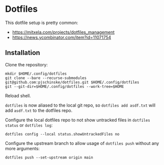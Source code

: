 # Dotfiles

This dotfile setup is pretty common:
- https://mitxela.com/projects/dotfiles_management
- https://news.ycombinator.com/item?id=11071754

## Installation

Clone the repository:
```
mkdir $HOME/.config/dotfiles
git clone --bare --recurse-submodules git@github.com:pjschinske/dotfiles.git $HOME/.config/dotfiles
git --git-dir=$HOME/.config/dotfiles --work-tree=$HOME
```

Reload shell.

`dotfiles` is now aliased to the local git repo, so `dotfiles add asdf.txt` will add `asdf.txt` to the dotfiles repo.

Configure the local dotfiles repo to not show untracked files in `dotfiles status` or `dotfiles log`:
```
dotfiles config --local status.showUntrackedFiles no
```

Configure the upstream branch to allow usage of `dotfiles push` without any more arguments:
```
dotfiles push --set-upstream origin main
```
